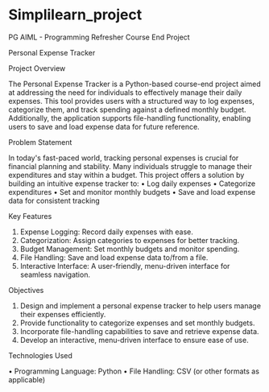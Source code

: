 # Simplilearn_project
PG AIML - Programming Refresher Course End Project

Personal Expense Tracker

Project Overview

The Personal Expense Tracker is a Python-based course-end project aimed at addressing the need for individuals to effectively manage their daily expenses. This tool provides users with a structured way to log expenses, categorize them, and track spending against a defined monthly budget. Additionally, the application supports file-handling functionality, enabling users to save and load expense data for future reference.

Problem Statement

In today's fast-paced world, tracking personal expenses is crucial for financial planning and stability. Many individuals struggle to manage their expenditures and stay within a budget. This project offers a solution by building an intuitive expense tracker to:
•	Log daily expenses
•	Categorize expenditures
•	Set and monitor monthly budgets
•	Save and load expense data for consistent tracking

Key Features

1.	Expense Logging: Record daily expenses with ease.
2.	Categorization: Assign categories to expenses for better tracking.
3.	Budget Management: Set monthly budgets and monitor spending.
4.	File Handling: Save and load expense data to/from a file.
5.	Interactive Interface: A user-friendly, menu-driven interface for seamless navigation.

Objectives

1.	Design and implement a personal expense tracker to help users manage their expenses efficiently.
2.	Provide functionality to categorize expenses and set monthly budgets.
3.	Incorporate file-handling capabilities to save and retrieve expense data.
4.	Develop an interactive, menu-driven interface to ensure ease of use.

Technologies Used

•	Programming Language: Python
•	File Handling: CSV (or other formats as applicable)
